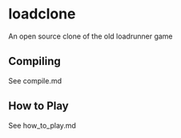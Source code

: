 # loadclone
An open source clone of the old loadrunner game

## Compiling
See compile.md


## How to Play
See how_to_play.md


